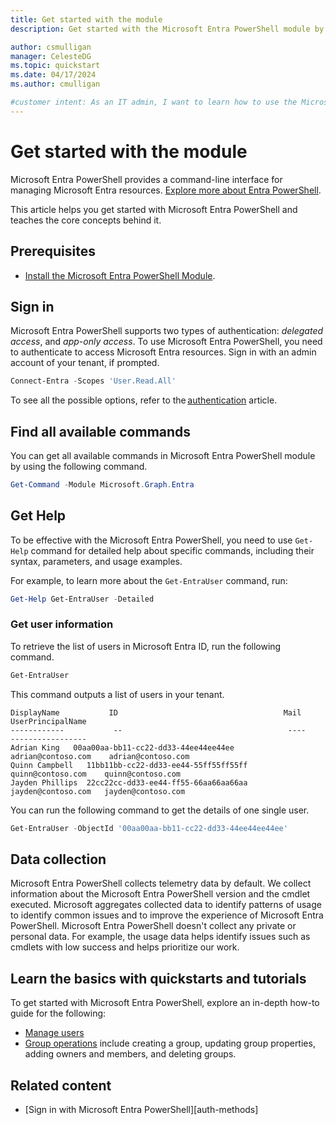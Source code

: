 ```yaml
---
title: Get started with the module
description: Get started with the Microsoft Entra PowerShell module by using it perform some basic tasks.

author: csmulligan
manager: CelesteDG
ms.topic: quickstart
ms.date: 04/17/2024
ms.author: cmulligan

#customer intent: As an IT admin, I want to learn how to use the Microsoft Entra PowerShell module, so that I can manage Entra resources.
---
```


# Get started with the module

Microsoft Entra PowerShell provides a command-line interface for managing Microsoft Entra resources. [Explore more about Entra PowerShell](overview.md).

This article helps you get started with Microsoft Entra PowerShell and teaches the core concepts behind it.

## Prerequisites

- [Install the Microsoft Entra PowerShell Module](installation.md).

## Sign in

Microsoft Entra PowerShell supports two types of authentication: _delegated access_, and _app-only access_. To use Microsoft Entra PowerShell, you need to authenticate to access Microsoft Entra resources. Sign in with an admin account of your tenant, if prompted.

```powershell
Connect-Entra -Scopes 'User.Read.All' 
```

To see all the possible options, refer to the [authentication](authentication-methods.md) article.

## Find all available commands

You can get all available commands in Microsoft Entra PowerShell module by using the following command.

```powershell
Get-Command -Module Microsoft.Graph.Entra
```

## Get Help

To be effective with the Microsoft Entra PowerShell, you need to use `Get-Help` command for detailed help about specific commands, including their syntax, parameters, and usage examples.

For example, to learn more about the `Get-EntraUser` command, run:

```powershell
Get-Help Get-EntraUser -Detailed
```

### Get user information

To retrieve the list of users in Microsoft Entra ID, run the following command.

```powershell
Get-EntraUser
```

This command outputs a list of users in your tenant. 

```Output
DisplayName           ID                                     Mail                    UserPrincipalName
------------           --                                     ----                    -----------------
Adrian King   00aa00aa-bb11-cc22-dd33-44ee44ee44ee   adrian@contoso.com    adrian@contoso.com
Quinn Campbell   11bb11bb-cc22-dd33-ee44-55ff55ff55ff   quinn@contoso.com    quinn@contoso.com
Jayden Phillips  22cc22cc-dd33-ee44-ff55-66aa66aa66aa   jayden@contoso.com   jayden@contoso.com
```

You can run the following command to get the details of one single user.

```powershell
Get-EntraUser -ObjectId '00aa00aa-bb11-cc22-dd33-44ee44ee44ee'
```

## Data collection

Microsoft Entra PowerShell collects telemetry data by default. We collect information about the Microsoft Entra PowerShell version and the cmdlet executed. Microsoft aggregates collected data to identify patterns of usage to identify common issues and to improve the experience of Microsoft Entra PowerShell. Microsoft Entra PowerShell doesn't collect any private or personal data. For example, the usage data helps identify issues such as cmdlets with low success and helps prioritize our work.

## Learn the basics with quickstarts and tutorials

To get started with Microsoft Entra PowerShell, explore an in-depth how-to guide for the following:

- [Manage users](manage-user.md)
- [Group operations](manage-groups.md) include creating a group, updating group properties, adding owners and members, and deleting groups.

## Related content

- [Sign in with Microsoft Entra PowerShell][auth-methods]
